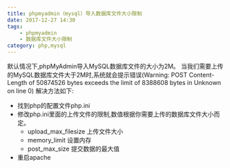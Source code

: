 ```yaml
---
title: phpmyadmin（mysql）导入数据库文件大小限制
date: 2017-12-27 14:30
tags:
    - phpmyadmin
    - 数据库文件大小限制
category: php,mysql
---
```

默认情况下,phpMyAdmin导入MySQL数据库文件的大小为2M。
当我们需要上传的MySQL数据库文件大于2M时,系统就会提示错误(Warning: POST Content-Length of 50874526 bytes exceeds the limit of 8388608 bytes in Unknown on line 0)
解决方法如下:

<!-- more-->

- 找到php的配置文件php.ini
- 修改php.ini里面的上传文件的限制,数值根据你需要上传的数据库文件大小而定。
    - upload_max_filesize 上传文件大小
    - memory_limit 设置内存
    - post_max_size 提交数据的最大值
- 重启apache

<!-- more -->